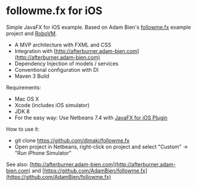 followme.fx for iOS
===================

Simple JavaFX for iOS example.
Based on Adam Bien's [followme.fx](https://github.com/AdamBien/followme.fx) example project
and [RoboVM](http://www.robovm.org).

- A MVP architecture with FXML and CSS
- Integration with [http://afterburner.adam-bien.com](http://afterburner.adam-bien.com)
- Dependency Injection of models / services
- Conventional configuration with DI
- Maven 3 Build

Requirements:
- Mac OS X
- Xcode (includes iOS simulator)
- JDK 8
- For the easy way: Use Netbeans 7.4 with [JavaFX for iOS Plugin](http://plugins.netbeans.org/plugin/52156/javafx-for-ios-project-support)

How to use it:
- git clone https://github.com/dimaki/followme.fx
- Open project in Netbeans, right-click on project and select "Custom" -> "Run iPhone Simulator"

See also: [http://afterburner.adam-bien.com](http://afterburner.adam-bien.com)
and [https://github.com/AdamBien/followme.fx](https://github.com/AdamBien/followme.fx)
